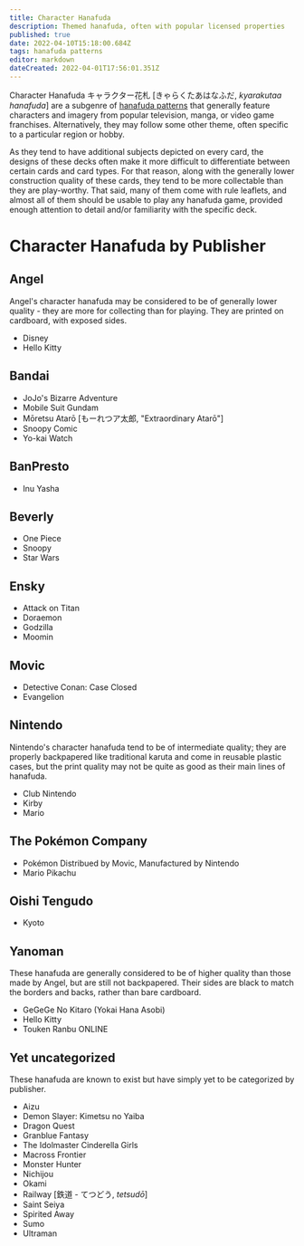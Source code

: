 ```yaml
---
title: Character Hanafuda
description: Themed hanafuda, often with popular licensed properties
published: true
date: 2022-04-10T15:18:00.684Z
tags: hanafuda patterns
editor: markdown
dateCreated: 2022-04-01T17:56:01.351Z
---
```


Character Hanafuda キャラクター花札 [きゃらくたあはなふだ, *kyarakutaa hanafuda*] are a subgenre of [hanafuda patterns](/en/hanafuda/patterns) that generally feature characters and imagery from popular television, manga, or video game franchises. Alternatively, they may follow some other theme, often specific to a particular region or hobby.

As they tend to have additional subjects depicted on every card, the designs of these decks often make it more difficult to differentiate between certain cards and card types. For that reason, along with the generally lower construction quality of these cards, they tend to be more collectable than they are play-worthy. That said, many of them come with rule leaflets, and almost all of them should be usable to play any hanafuda game, provided enough attention to detail and/or familiarity with the specific deck.

# Character Hanafuda by Publisher

## Angel
Angel's character hanafuda may be considered to be of generally lower quality - they are more for collecting than for playing. They are printed on cardboard, with exposed sides.
- Disney
- Hello Kitty


## Bandai
- JoJo's Bizarre Adventure
- Mobile Suit Gundam
- Mōretsu Atarō [もーれつア太郎, "Extraordinary Atarō"]
- Snoopy Comic
- Yo-kai Watch

## BanPresto
- Inu Yasha

## Beverly
- One Piece
- Snoopy
- Star Wars

## Ensky
- Attack on Titan
- Doraemon
- Godzilla
- Moomin

## Movic
- Detective Conan: Case Closed
- Evangelion

## Nintendo
Nintendo's character hanafuda tend to be of intermediate quality; they are properly backpapered like traditional karuta and come in reusable plastic cases, but the print quality may not be quite as good as their main lines of hanafuda.
- Club Nintendo
- Kirby
- Mario

## The Pokémon Company
- Pokémon
  Distribued by Movic, Manufactured by Nintendo
- Mario Pikachu

## Oishi Tengudo
- Kyoto

## Yanoman
These hanafuda are generally considered to be of higher quality than those made by Angel, but are still not backpapered. Their sides are black to match the borders and backs, rather than bare cardboard.
- GeGeGe No Kitaro (Yokai Hana Asobi)
- Hello Kitty
- Touken Ranbu ONLINE


## Yet uncategorized
These hanafuda are known to exist but have simply yet to be categorized by publisher.
- Aizu
- Demon Slayer: Kimetsu no Yaiba
- Dragon Quest
- Granblue Fantasy
- The Idolmaster Cinderella Girls
- Macross Frontier
- Monster Hunter
- Nichijou
- Okami
- Railway [鉄道 - てつどう, *tetsudō*]
- Saint Seiya
- Spirited Away
- Sumo
- Ultraman
